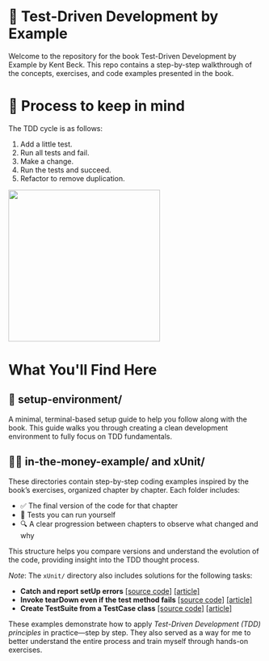 # 🧪 Test-Driven Development by Example
Welcome to the repository for the book Test-Driven Development by Example by Kent Beck.
This repo contains a step-by-step walkthrough of the concepts, exercises, and code examples presented in the book.

# 🔄 Process to keep in mind
The TDD cycle is as follows:
1. Add a little test.
2. Run all tests and fail.
3. Make a change.
4. Run the tests and succeed.
5. Refactor to remove duplication.

<img src="https://sk3pper.github.io//posts/software-development/test-driven-development/images/tdd-icon-hero.png" width="300">

# What You'll Find Here

## 🔧 setup-environment/
A minimal, terminal-based setup guide to help you follow along with the book.
This guide walks you through creating a clean development environment to fully focus on TDD fundamentals.

## 👨‍💻 in-the-money-example/ and xUnit/
These directories contain step-by-step coding examples inspired by the book’s exercises, organized chapter by chapter. Each folder includes:

- ✅ The final version of the code for that chapter
- 🧪 Tests you can run yourself
- 🔍 A clear progression between chapters to observe what changed and why

This structure helps you compare versions and understand the evolution of the code, providing insight into the TDD thought process.

*Note*: The `xUnit/` directory also includes solutions for the following tasks:

- **Catch and report setUp errors** [[source code]](https://github.com/Sk3pper/test-driven-development-by-example/tree/main/xUnit/ch22_exercise) [[article]](https://sk3pper.github.io/posts/software-development/test-driven-development/exercise-1/)
- **Invoke tearDown even if the test method fails** [[source code]](https://github.com/Sk3pper/test-driven-development-by-example/tree/main/xUnit/ch23_exerciseA) [[article]](https://sk3pper.github.io/posts/software-development/test-driven-development/exercise-2/)
- **Create TestSuite from a TestCase class** [[source code]](https://github.com/Sk3pper/test-driven-development-by-example/tree/main/xUnit/ch23_exerciseB) [[article]](https://sk3pper.github.io/posts/software-development/test-driven-development/exercise-3/)

 
These examples demonstrate how to apply *Test-Driven Development (TDD) principles* in practice—step by step. They also served as a way for me to better understand the entire process and train myself through hands-on exercises.